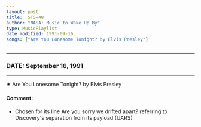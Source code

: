 ```yaml
---
layout: post
title:  STS-48
author: "NASA: Music to Wake Up By"
type: MusicPlaylist
date_modified: 1991-09-16
songs: ["Are You Lonesome Tonight? by Elvis Presley"]
---
```


----
### DATE: September 16, 1991
----
✷ Are You Lonesome Tonight? by Elvis Presley

#### Comment:
* Chosen for its line Are you sorry we drifted apart? referring to Discovery's separation from its payload (UARS)



<br/>
<center>
	<a target="_blank"
	   href="https://twitter.com/intent/tweet?hashtags=Space,NASA,Playlist,NASAWakeupCalls,SpaceProgram&text={{ page.author}}, '{{ page.songs.first }}' {{ page.title }}, {{ page.date | date: '%B %d, %Y' }}. {{ site.url }}{{ page.url }}&via=nasawakeupcalls"><i class="fab fa-twitter" alt="Tweet this page" style="font-size: 1.3em;"></i></a>
	&nbsp; 	<i class="fas fa-user-astronaut" style="font-size: 1.5em;"></i> &nbsp;
    <a type="amzn" search="'Are You Lonesome Tonight? by Elvis Presley'" category="popular music">
    <i class="fab fa-amazon" style="font-size: 1.3em;"></i></a>
</center>
